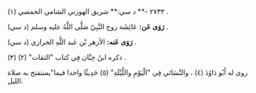 ٢٧٣٣ -** د سي:** شريق الهوزني الشامي الحمصي (١) .

**رَوَى عَن:** عَائِشَة زوج النَّبِيّ صَلَّى اللَّهُ عليه وسلم (د سي) .

**رَوَى عَنه:** الأزهر بْن عَبد اللَّهِ الحرازي (د سي) .

ذكره ابنُ حِبَّان فِي كتاب "الثقات" (٢) (٣) .

روى له أَبُو دَاوُدَ (٤) ، والنَّسَائي فِي "الْيَوْمِ واللَّيْلَةِ" (٥) حَدِيثًا واحدا فيما"يستفتح به صلاة الليل.